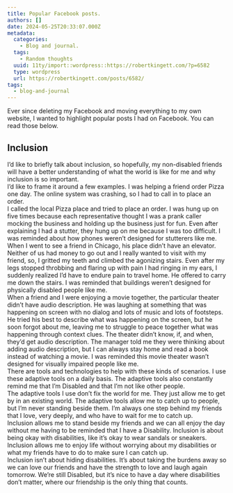 ```yaml
---
title: Popular Facebook posts.
authors: []
date: 2024-05-25T20:33:07.000Z
metadata:
  categories:
    - Blog and journal.
  tags:
    - Random thoughts
  uuid: 11ty/import::wordpress::https://robertkingett.com/?p=6582
  type: wordpress
  url: https://robertkingett.com/posts/6582/
tags:
  - blog-and-journal
---
```

Ever since deleting my Facebook and moving everything to my own website, I wanted to highlight popular posts I had on Facebook. You can read those below.

## Inclusion

I’d like to briefly talk about inclusion, so hopefully, my non-disabled friends will have a better understanding of what the world is like for me and why inclusion is so important.  
I’d like to frame it around a few examples. I was helping a friend order Pizza one day. The online system was crashing, so I had to call in to place an order.  
I called the local Pizza place and tried to place an order. I was hung up on five times because each representative thought I was a prank caller mocking the business and holding up the business just for fun. Even after explaining I had a stutter, they hung up on me because I was too difficult. I was reminded about how phones weren’t designed for stutterers like me.  
When I went to see a friend in Chicago, his place didn’t have an elevator. Neither of us had money to go out and I really wanted to visit with my friend, so, I gritted my teeth and climbed the agonizing stairs. Even after my legs stopped throbbing and flaring up with pain I had ringing in my ears, I suddenly realized I’d have to endure pain to travel home. He offered to carry me down the stairs. I was reminded that buildings weren’t designed for physically disabled people like me.  
When a friend and I were enjoying a movie together, the particular theater didn’t have audio description. He was laughing at something that was happening on screen with no dialog and lots of music and lots of footsteps. He tried his best to describe what was happening on the screen, but he soon forgot about me, leaving me to struggle to peace together what was happening through context clues. The theater didn’t know, if, and when, they’d get audio description. The manager told me they were thinking about adding audio description, but I can always stay home and read a book instead of watching a movie. I was reminded this movie theater wasn’t designed for visually impaired people like me.  
There are tools and technologies to help with these kinds of scenarios. I use these adaptive tools on a daily basis. The adaptive tools also constantly remind me that I’m Disabled and that I’m not like other people.  
The adaptive tools I use don’t fix the world for me. They just allow me to get by in an existing world. The adaptive tools allow me to catch up to people, but I’m never standing beside them. I’m always one step behind my friends that I love, very deeply, and who have to wait for me to catch up.  
Inclusion allows me to stand beside my friends and we can all enjoy the day without me having to be reminded that I have a Disability. Inclusion is about being okay with disabilities, like it’s okay to wear sandals or sneakers. Inclusion allows me to enjoy life without worrying about my disabilities or what my friends have to do to make sure I can catch up.  
Inclusion isn’t about hiding disabilities. It’s about taking the burdens away so we can love our friends and have the strength to love and laugh again tomorrow. We’re still Disabled, but it’s nice to have a day where disabilities don’t matter, where our friendship is the only thing that counts.